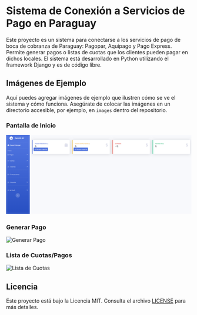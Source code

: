 # Sistema de Conexión a Servicios de Pago en Paraguay

Este proyecto es un sistema para conectarse a los servicios de pago de boca de cobranza de Paraguay: Pagopar, Aquipago y Pago Express. 
Permite generar pagos o listas de cuotas que los clientes pueden pagar en dichos locales. El sistema está desarrollado en Python utilizando el framework Django y es de código libre.

## Imágenes de Ejemplo

Aquí puedes agregar imágenes de ejemplo que ilustren cómo se ve el sistema y cómo funciona. Asegúrate de colocar las imágenes en un directorio accesible, por ejemplo, en `images` dentro del repositorio.

### Pantalla de Inicio
![Pantalla de Inicio](img/dashboard.png)

### Generar Pago
![Generar Pago](images/cuotas.png)

### Lista de Cuotas/Pagos
![Lista de Cuotas](images/lista.png)

## Licencia

Este proyecto está bajo la Licencia MIT. Consulta el archivo [LICENSE](LICENSE) para más detalles.

